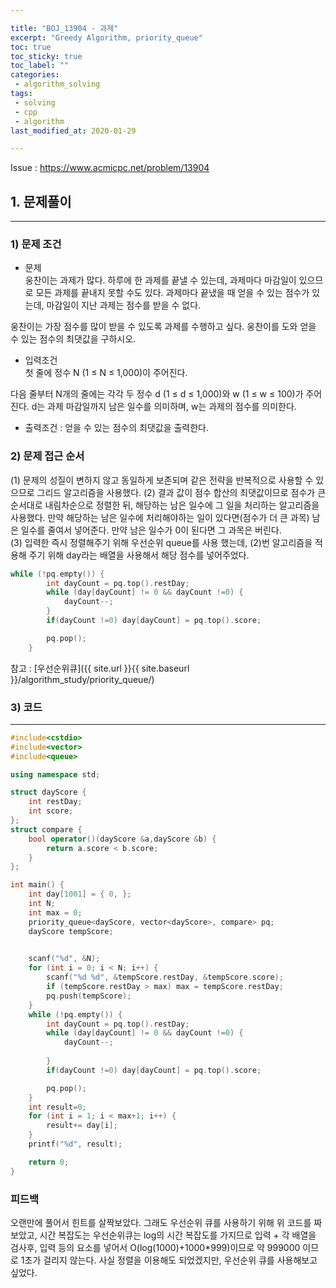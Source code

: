 ```yaml
---

title: "BOJ_13904 - 과제"  
excerpt: "Greedy Algorithm, priority_queue"  
toc: true  
toc_sticky: true  
toc_label: ""  
categories:  
 - algorithm_solving  
tags:  
 - solving  
 - cpp  
 - algorithm
last_modified_at: 2020-01-29

---
```


Issue : <https://www.acmicpc.net/problem/13904>

## 1. 문제풀이  

- - -

### 1) 문제 조건

- 문제  
웅찬이는 과제가 많다. 하루에 한 과제를 끝낼 수 있는데, 과제마다 마감일이 있으므로 모든 과제를 끝내지 못할 수도 있다. 과제마다 끝냈을 때 얻을 수 있는 점수가 있는데, 마감일이 지난 과제는 점수를 받을 수 없다.

웅찬이는 가장 점수를 많이 받을 수 있도록 과제를 수행하고 싶다. 웅찬이를 도와 얻을 수 있는 점수의 최댓값을 구하시오.

- 입력조건  
첫 줄에 정수 N (1 ≤ N ≤ 1,000)이 주어진다.

다음 줄부터 N개의 줄에는 각각 두 정수 d (1 ≤ d ≤ 1,000)와 w (1 ≤ w ≤ 100)가 주어진다. d는 과제 마감일까지 남은 일수를 의미하며, w는 과제의 점수를 의미한다.

- 출력조건 : 얻을 수 있는 점수의 최댓값을 출력한다.  

### 2) 문제 접근 순서

(1) 문제의 성질이 변하지 않고 동일하게 보존되며 같은 전략을 반복적으로 사용할 수 있으므로 그리드 알고리즘을 사용했다.
(2) 결과 값이 점수 합산의 최댓값이므로 점수가 큰 순서대로 내림차순으로 정렬한 뒤, 해당하는 남은 일수에 그 일을 처리하는 알고리즘을 사용했다. 만약 해당하는 남은 일수에 처리해야하는 일이 있다면(점수가 더 큰 과목) 남은 일수를 줄여서 넣어준다. 만약 남은 일수가 0이 된다면 그 과목은 버린다.  
(3) 입력한 즉시 정렬해주기 위해 우선순위 queue를 사용 했는데, (2)번 알고리즘을 적용해 주기 위해 day라는 배열을 사용해서 해당 점수를 넣어주었다.  

```cpp
while (!pq.empty()) {
		int dayCount = pq.top().restDay;
		while (day[dayCount] != 0 && dayCount !=0) {
			dayCount--;
		}
		if(dayCount !=0) day[dayCount] = pq.top().score;

		pq.pop();
	}
```

참고 : [우선순위큐]({{ site.url }}{{ site.baseurl }}/algorithm_study/priority_queue/)  

### 3) 코드

- - -

```cpp
#include<cstdio>
#include<vector>
#include<queue>

using namespace std;

struct dayScore {
	int restDay;
	int score;
};
struct compare {
	bool operator()(dayScore &a,dayScore &b) {
		return a.score < b.score;
	}
};

int main() {
	int day[1001] = { 0, };
	int N;
	int max = 0;
	priority_queue<dayScore, vector<dayScore>, compare> pq;
	dayScore tempScore;
	

	scanf("%d", &N);
	for (int i = 0; i < N; i++) {
		scanf("%d %d", &tempScore.restDay, &tempScore.score);
		if (tempScore.restDay > max) max = tempScore.restDay;
		pq.push(tempScore);
	}
	while (!pq.empty()) {
		int dayCount = pq.top().restDay;
		while (day[dayCount] != 0 && dayCount !=0) {
			dayCount--;
			
		}
		if(dayCount !=0) day[dayCount] = pq.top().score;

		pq.pop();
	}
	int result=0;
	for (int i = 1; i < max+1; i++) {
		result+= day[i];
	}
	printf("%d", result);

	return 0;
}


```  

### 피드백  

오랜만에 풀어서 힌트를 살짝보았다. 그래도 우선순위 큐를 사용하기 위해 위 코드를 짜보았고, 시간 복잡도는 우선순위큐는 log의 시간 복잡도를 가지므로 입력 + 각 배열을 검사후, 입력 등의 요소를 넣어서 O(log(1000)+1000*999)이므로 약 999000 ‬이므로 1초가 걸리지 않는다. 사실 정렬을 이용해도 되었겠지만, 우선순위 큐를 사용해보고 싶었다.  

